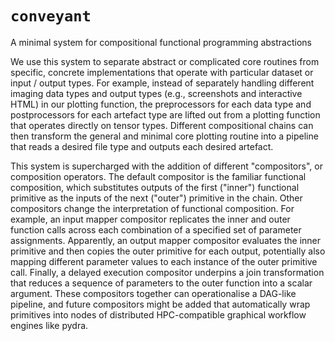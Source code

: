 # ``conveyant``
A minimal system for compositional functional programming abstractions

We use this system to separate abstract or complicated core routines from specific, concrete implementations that operate with particular dataset or input / output types. For example, instead of separately handling different imaging data types and output types (e.g., screenshots and interactive HTML) in our plotting function, the preprocessors for each data type and postprocessors for each artefact type are lifted out from a plotting function that operates directly on tensor types. Different compositional chains can then transform the general and minimal core plotting routine into a pipeline that reads a desired file type and outputs each desired artefact.

This system is supercharged with the addition of different "compositors", or composition operators. The default compositor is the familiar functional composition, which substitutes outputs of the first ("inner") functional primitive as the inputs of the next ("outer") primitive in the chain. Other compositors change the interpretation of functional composition. For example, an input mapper compositor replicates the inner and outer function calls across each combination of a specified set of parameter assignments. Apparently, an output mapper compositor evaluates the inner primitive and then copies the outer primitive for each output, potentially also mapping different parameter values to each instance of the outer primitive call. Finally, a delayed execution compositor underpins a join transformation that reduces a sequence of parameters to the outer function into a scalar argument. These compositors together can operationalise a DAG-like pipeline, and future compositors might be added that automatically wrap primitives into nodes of distributed HPC-compatible graphical workflow engines like pydra.
